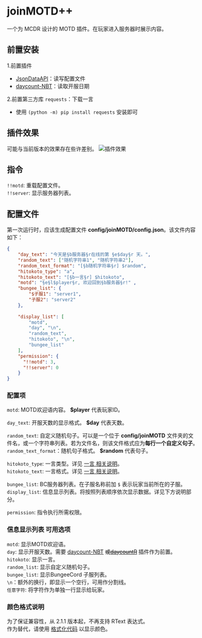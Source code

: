# joinMOTD++  
一个为 MCDR 设计的 MOTD 插件。在玩家进入服务器时展示内容。  

## 前置安装
1.前置插件
- [JsonDataAPI](https://github.com/zhang-anzhi/MCDReforgedPlugins/tree/master/Archive/JsonDataAPI)：读写配置文件 
- [daycount-NBT](https://github.com/eagle3236/daycount-NBT)：读取开服日期  

2.前置第三方库 `requests`：下载一言
- 使用 `(python -m) pip install requests` 安装即可

## 插件效果
可能与当前版本的效果存在些许差别。
![插件效果](https://ftp.bmp.ovh/imgs/2021/02/7101604f12ce5a99.png)

## 指令
`!!motd`: 重载配置文件。  
`!!server`: 显示服务器列表。

## 配置文件
第一次运行时，应该生成配置文件 **config/joinMOTD/config.json**。该文件内容如下：
```json
{
    "day_text": "今天是§b服务器§r在线的第 §e$day§r 天。",
    "random_text": ["随机字符串1", "随机字符串2"],
    "random_text_format": "[§b随机字符串§r] $random",
    "hitokoto_type": "a",
    "hitokoto_text": "[§b一言§r] $hitokoto",
    "motd": "§e§l$player§r, 欢迎回到§b服务器§r!" ,
    "bungee_list": {
        "$子服1": "server1", 
        "子服2": "server2"
    },
    
    "display_list": [
        "motd",
        "day", "\n",
        "random_text",
        "hitokoto", "\n",
        "bungee_list"
    ],
    "permission": {
      "!!motd": 3,
      "!!server": 0
    }
}
```

### 配置项
`motd`: MOTD欢迎语内容。 **$player** 代表玩家ID。  
 
`day_text`: 开服天数的显示格式。 **$day** 代表天数。  

`random_text`: 自定义随机句子。可以是一个位于 **config/joinMOTD** 文件夹的文件名，或一个字符串列表。若为文件名，则该文件格式应为**每行一个自定义句子**。  
`random_text_format`：随机句子格式。 **$random** 代表句子。

`hitokoto_type`: 一言类型。详见 [一言 相关说明](Hitokoto.md)。  
`hitokoto_text`: 一言格式。详见 [一言 相关说明](Hitokoto.md)。
  
`bungee_list`: BC服务器列表。在子服名称前加 `$` 表示玩家当前所在的子服。  
`display_list`: 信息显示列表。将按照列表顺序依次显示数据。详见下方说明部分。

`permission`: 指令执行所需权限。


### 信息显示列表 可用选项
`motd`: 显示MOTD欢迎语。  
`day`: 显示开服天数。需要 [daycount-NBT](https://github.com/eagle3236/daycount-NBT) ~~或[daycountR](https://github.com/Van-Involution/DayCountR)~~ 插件作为前置。  
`hitokoto`: 显示一言。  
`random_list`: 显示自定义随机句子。  
`bungee_list`: 显示BungeeCord 子服列表。  
`\n`：额外的换行，即显示一个空行，可用作分割线。  
`任意字符`: 将字符作为单独一行显示给玩家。


### 颜色格式说明
为了保证兼容性，从 2.1.1 版本起，不再支持 RText 表达式。  
作为替代，请使用 [格式化代码](https://minecraft.fandom.com/zh/wiki/%E6%A0%BC%E5%BC%8F%E5%8C%96%E4%BB%A3%E7%A0%81?variant=zh-sg) 以显示颜色。
